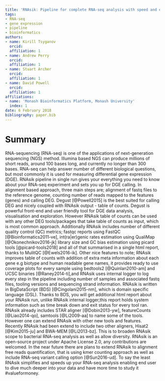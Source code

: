 ```yaml
---
title: 'RNAsik: Pipeline for complete RNA-seq analysis with speed and ease'
tags:
- RNA-seq
- gene expression
- pipeline
- bioinformatics
authors:
- name: Kirill Tsyganov
  orcid: 
  affiliation: 1
- name: Andrew Perry
  orcid: 
  affiliation: 1
- name: Stuart Archer
  orcid: 
  affiliation: 1
- name: David Powell
  orcid: 
  affiliation: 1
affiliations:
- name: 'Monash Bioinformatics Platform, Monash University'
  index: 1
date: 6 February 2018
bibliography: paper.bib
---
```


# Summary

RNA-sequencing (RNA-seq) is one of the applications of next-generation sequencing (NGS) method. Illumina based NGS can produce millions of short reads, around 100 bases long, and currently no longer than 300 bases. RNA-seq can help answer number of different biological questions, but most commonly it is used for measuring differential gene expression (DGE). RNAsik pipeline in single run gives your everything you need to know about your RNA-seq experiment and sets you up for DGE calling.
In alignment based approach, three main steps are; alignment of fastq files to the reference genome, counting number of reads mapped to the features (genes) and calling DEG. Degust [@Powell2015] is the best suited for calling DEG and nicely coupled with RNAsik output - table of counts. Degust is powerful front-end and user friendly tool for DGE data analysis, visualisation and exploration. However RNAsik table of counts can be used with any other DEG tools/packages that take table of counts as input, which is most common approach.
Additionally RNAsik includes number of different quality control (QC) metrics; fastqc reports using FastQC [@Bioinformatics2011-ve], int(ra|er)genic rates estimation using QualiMap [@Okonechnikov2016-jk] library size and GC bias estimation using picard tools [@picard-tools2018] and all of that summarised in a single html report, thanks to MulitQC [@Ewels2016-ik]. Other nice features to note; RNAsik improves table of counts with addition of extra meta information about each gene e.g biotype and human readable gene names, it provides ready to use coverage plots for every sample using bedtools2 [@Quinlan2010-am] and UCSC binaries [@Raney2014-ti],and RNAsik uses internal logger to log every step in the pipeline including number of samples and associated fastq files, tooling versions and sequencing strand information. 
RNAsik is written in BigDataScript (BDS) [@Cingolani2015-nm], which is domain specific language (DSL). Thanks to BDS, you will get additional html report about your RNAsik run, unlike RNAsik internal logger,this report holds system information such as time break down and exit status for every tool ran.
RNAsik already includes STAR aligner [@Dobin2013-yw], featureCounts [@Liao2014-qo], samtools [@Li2009-aa] to name some of the tools. However one can extend RNAsik with other new tools and features. Recently RNAsik had been extend to include two other aligners, Hisat2 [@Kim2015-ju] and BWA-MEM [@Li2013-bz]. This is to broaden RNAsik scope to bacterial RNA-seq analysis as well as allow diversity.
RNAsik is an open-source project under Apache License 2.0, any contributions are welcomed. In the near future there are plans to extend RNAsik to alignment free reads quantification, that is using kmer counting approach as well as include RNA-seq variant calling option [@Sun2016-ud]. To say the least RNAsik simplifies and speeds up your RNA-seq analysis enabling end user to dive much deeper into your data and have more time to study it #valueformoney.
